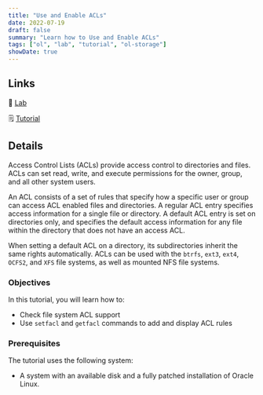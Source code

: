 ```yaml
---
title: "Use and Enable ACLs"
date: 2022-07-19
draft: false
summary: "Learn how to Use and Enable ACLs"
tags: ["ol", "lab", "tutorial", "ol-storage"]
showDate: true
---
```


## Links

:crescent_moon: [Lab](https://luna.oracle.com/lab/2edede28-75f0-4046-8567-4cfd1596f931)

:spiral_notepad: [Tutorial](https://docs.oracle.com/en/learn/ol-lvmraid)

## Details

Access Control Lists (ACLs) provide access control to directories and files. ACLs can set read, write, and execute permissions for the owner, group, and all other system users.

An ACL consists of a set of rules that specify how a specific user or group can access ACL enabled files and directories. A regular ACL entry specifies access information for a single file or directory. A default ACL entry is set on directories only, and specifies the default access information for any file within the directory that does not have an access ACL.

When setting a default ACL on a directory, its subdirectories inherit the same rights automatically. ACLs can be used with the `btrfs`, `ext3`, `ext4`, `OCFS2`, and `XFS` file systems, as well as mounted NFS file systems.

### Objectives

In this tutorial, you will learn how to:

- Check file system ACL support
- Use `setfacl` and `getfacl` commands to add and display ACL rules

### Prerequisites

The tutorial uses the following system:

- A system with an available disk and a fully patched installation of Oracle Linux.
